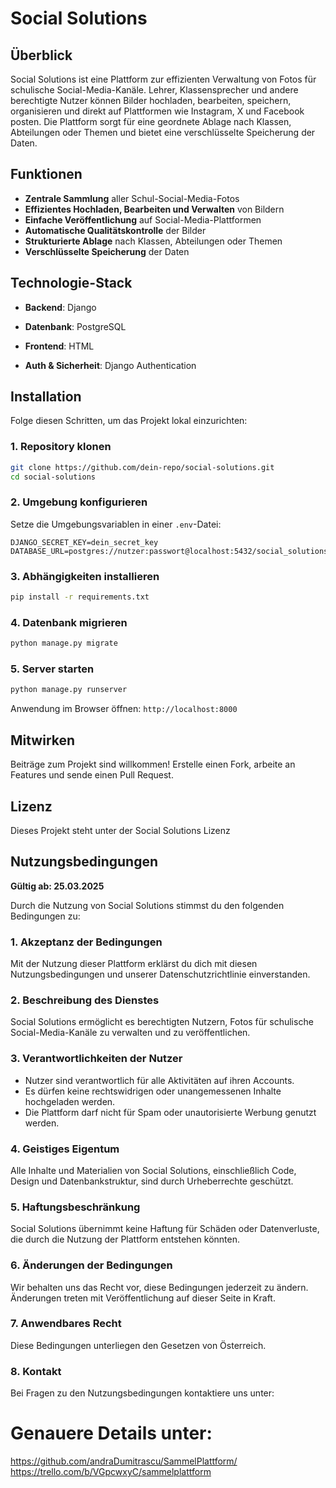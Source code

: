 # Social Solutions

## Überblick
Social Solutions ist eine Plattform zur effizienten Verwaltung von Fotos für schulische Social-Media-Kanäle. Lehrer, Klassensprecher und andere berechtigte Nutzer können Bilder hochladen, bearbeiten, speichern, organisieren und direkt auf Plattformen wie Instagram, X und Facebook posten. Die Plattform sorgt für eine geordnete Ablage nach Klassen, Abteilungen oder Themen und bietet eine verschlüsselte Speicherung der Daten.

## Funktionen
- **Zentrale Sammlung** aller Schul-Social-Media-Fotos
- **Effizientes Hochladen, Bearbeiten und Verwalten** von Bildern
- **Einfache Veröffentlichung** auf Social-Media-Plattformen
- **Automatische Qualitätskontrolle** der Bilder
- **Strukturierte Ablage** nach Klassen, Abteilungen oder Themen
- **Verschlüsselte Speicherung** der Daten

## Technologie-Stack
- **Backend**: Django

- **Datenbank**: PostgreSQL

- **Frontend**: HTML

- **Auth & Sicherheit**: Django Authentication

## Installation
Folge diesen Schritten, um das Projekt lokal einzurichten:

### 1. Repository klonen
```sh
git clone https://github.com/dein-repo/social-solutions.git
cd social-solutions
```

### 2. Umgebung konfigurieren
Setze die Umgebungsvariablen in einer `.env`-Datei:
```
DJANGO_SECRET_KEY=dein_secret_key
DATABASE_URL=postgres://nutzer:passwort@localhost:5432/social_solutions
```

### 3. Abhängigkeiten installieren
```sh
pip install -r requirements.txt
```

### 4. Datenbank migrieren
```sh
python manage.py migrate
```

### 5. Server starten
```sh
python manage.py runserver
```

Anwendung im Browser öffnen: `http://localhost:8000`

## Mitwirken
Beiträge zum Projekt sind willkommen! Erstelle einen Fork, arbeite an Features und sende einen Pull Request.

## Lizenz
Dieses Projekt steht unter der Social Solutions Lizenz

## Nutzungsbedingungen
**Gültig ab: 25.03.2025**

Durch die Nutzung von Social Solutions stimmst du den folgenden Bedingungen zu:

### 1. Akzeptanz der Bedingungen
Mit der Nutzung dieser Plattform erklärst du dich mit diesen Nutzungsbedingungen und unserer Datenschutzrichtlinie einverstanden.

### 2. Beschreibung des Dienstes
Social Solutions ermöglicht es berechtigten Nutzern, Fotos für schulische Social-Media-Kanäle zu verwalten und zu veröffentlichen.

### 3. Verantwortlichkeiten der Nutzer
- Nutzer sind verantwortlich für alle Aktivitäten auf ihren Accounts.
- Es dürfen keine rechtswidrigen oder unangemessenen Inhalte hochgeladen werden.
- Die Plattform darf nicht für Spam oder unautorisierte Werbung genutzt werden.

### 4. Geistiges Eigentum
Alle Inhalte und Materialien von Social Solutions, einschließlich Code, Design und Datenbankstruktur, sind durch Urheberrechte geschützt.

### 5. Haftungsbeschränkung
Social Solutions übernimmt keine Haftung für Schäden oder Datenverluste, die durch die Nutzung der Plattform entstehen könnten.

### 6. Änderungen der Bedingungen
Wir behalten uns das Recht vor, diese Bedingungen jederzeit zu ändern. Änderungen treten mit Veröffentlichung auf dieser Seite in Kraft.

### 7. Anwendbares Recht
Diese Bedingungen unterliegen den Gesetzen von Österreich.

### 8. Kontakt
Bei Fragen zu den Nutzungsbedingungen kontaktiere uns unter: <muss noch festgelegt werden>


# Genauere Details unter:
https://github.com/andraDumitrascu/SammelPlattform/
https://trello.com/b/VGpcwxyC/sammelplattform

